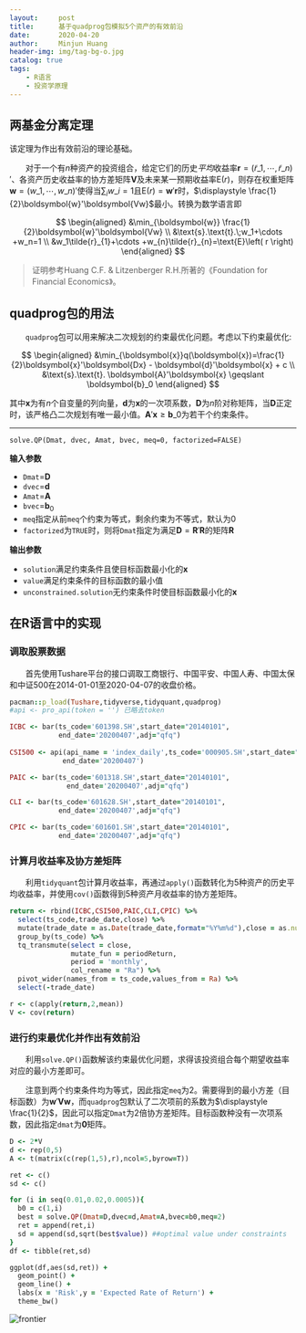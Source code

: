 ```yaml
---
layout:     post
title:      基于quadprog包模拟5个资产的有效前沿
date:       2020-04-20
author:     Minjun Huang
header-img: img/tag-bg-o.jpg
catalog: true
tags:
    - R语言
    - 投资学原理
---
```


<head>
    <script src="https://cdn.mathjax.org/mathjax/latest/MathJax.js?config=TeX-AMS-MML_HTMLorMML" type="text/javascript"></script>
    <script type="text/x-mathjax-config">
        MathJax.Hub.Config({
            tex2jax: {
            skipTags: ['script', 'noscript', 'style', 'textarea', 'pre'],
            inlineMath: [['$','$']]
            }
        });
    </script>
</head>

## 两基金分离定理

该定理为作出有效前沿的理论基础。

&emsp;&emsp;对于一个有$n$种资产的投资组合，给定它们的历史*平均*收益率$\boldsymbol{r}=(\tilde{r}\_1,\cdots,\tilde{r}\_n)'$、各资产历史收益率的协方差矩阵$\boldsymbol{V}$及未来某一预期收益率$\text{E}(r)$，则存在权重矩阵$\boldsymbol{w}=(w\_1,\cdots,w\_n)'$使得当$\sum_{i}w\_{i}=1$且$\text{E}(r)=\boldsymbol{w}'\boldsymbol{r}$时，$\displaystyle \frac{1}{2}\boldsymbol{w}'\boldsymbol{Vw}$最小。转换为数学语言即

$$
\begin{aligned}
&\min_{\boldsymbol{w}} \frac{1}{2}\boldsymbol{w}'\boldsymbol{Vw} \\
&\text{s}.\text{t}.\;w_1+\cdots +w_n=1
\\
&w_1\tilde{r}_{1}+\cdots +w_{n}\tilde{r}_{n}=\text{E}\left( r \right) 
\end{aligned}
$$

> 证明参考Huang C.F. & Litzenberger R.H.所著的《Foundation for Financial Economics》。

## quadprog包的用法

&emsp;&emsp;`quadprog`包可以用来解决二次规划的约束最优化问题。考虑以下约束最优化:

$$
\begin{aligned}
&\min_{\boldsymbol{x}}q(\boldsymbol{x})=\frac{1}{2}\boldsymbol{x}'\boldsymbol{Dx} - \boldsymbol{d}'\boldsymbol{x} + c
\\
&\text{s}.\text{t}. \boldsymbol{A}'\boldsymbol{x} \geqslant \boldsymbol{b}_0
\end{aligned}
$$

其中$\boldsymbol{x}$为有$n$个自变量的列向量，$\boldsymbol{d}$为$\boldsymbol{x}$的一次项系数，$\boldsymbol{D}$为$n$阶对称矩阵，当$\boldsymbol{D}$正定时，该严格凸二次规划有唯一最小值。$\boldsymbol{A}'\boldsymbol{x} \geqslant \boldsymbol{b}\_0$为若干个约束条件。

---

```
solve.QP(Dmat, dvec, Amat, bvec, meq=0, factorized=FALSE)
```
**输入参数**
- `Dmat`=$\boldsymbol{D}$
- `dvec`=$\boldsymbol{d}$
- `Amat`=$\boldsymbol{A}$
- `bvec`=$\boldsymbol{b}_0$
- `meq`指定从前`meq`个约束为等式，剩余约束为不等式，默认为0
- `factorized`为`TRUE`时，则将`Dmat`指定为满足$\boldsymbol{D}=\boldsymbol{R}'\boldsymbol{R}$的矩阵$\boldsymbol{R}$

**输出参数**
- `solution`满足约束条件且使目标函数最小化的$\boldsymbol{x}$
- `value`满足约束条件的目标函数的最小值
- `unconstrained.solution`无约束条件时使目标函数最小化的$\boldsymbol{x}$

## 在R语言中的实现

### 调取股票数据 

&emsp;&emsp;首先使用Tushare平台的接口调取工商银行、中国平安、中国人寿、中国太保和中证500在2014-01-01至2020-04-07的收盘价格。

```ruby
pacman::p_load(Tushare,tidyverse,tidyquant,quadprog)
#api <- pro_api(token = '') 已略去token

ICBC <- bar(ts_code='601398.SH',start_date="20140101",
            end_date='20200407',adj="qfq")
            
CSI500 <- api(api_name = 'index_daily',ts_code='000905.SH',start_date="20140101",
             end_date='20200407') 

PAIC <- bar(ts_code='601318.SH',start_date="20140101",
              end_date='20200407',adj="qfq")

CLI <- bar(ts_code='601628.SH',start_date="20140101",
            end_date='20200407',adj="qfq")

CPIC <- bar(ts_code='601601.SH',start_date="20140101",
            end_date='20200407',adj="qfq")
```
### 计算月收益率及协方差矩阵
&emsp;&emsp;利用`tidyquant`包计算月收益率，再通过`apply()`函数转化为5种资产的历史平均收益率，并使用`cov()`函数得到5种资产月收益率的协方差矩阵。
```ruby
return <- rbind(ICBC,CSI500,PAIC,CLI,CPIC) %>%
  select(ts_code,trade_date,close) %>% 
  mutate(trade_date = as.Date(trade_date,format="%Y%m%d"),close = as.numeric(close)) %>%
  group_by(ts_code) %>%
  tq_transmute(select = close,
               mutate_fun = periodReturn,
               period = 'monthly',
               col_rename = "Ra") %>%
  pivot_wider(names_from = ts_code,values_from = Ra) %>%
  select(-trade_date)

r <- c(apply(return,2,mean))
V <- cov(return)
```
### 进行约束最优化并作出有效前沿
&emsp;&emsp;利用`solve.QP()`函数解该约束最优化问题，求得该投资组合每个期望收益率对应的最小方差即可。

&emsp;&emsp;注意到两个约束条件均为等式，因此指定`meq`为2。需要得到的最小方差（目标函数）为$\boldsymbol{w}'\boldsymbol{Vw}$，而`quadprog`包默认了二次项前的系数为$\displaystyle \frac{1}{2}$，因此可以指定`Dmat`为2倍协方差矩阵。目标函数种没有一次项系数，因此指定`dmat`为$\mathbf{0}$矩阵。
```ruby
D <- 2*V
d <- rep(0,5)
A <- t(matrix(c(rep(1,5),r),ncol=5,byrow=T))

ret <- c()
sd <- c()

for (i in seq(0.01,0.02,0.0005)){
  b0 = c(1,i)
  best = solve.QP(Dmat=D,dvec=d,Amat=A,bvec=b0,meq=2)
  ret = append(ret,i) 
  sd = append(sd,sqrt(best$value)) ##optimal value under constraints
}
df <- tibble(ret,sd)

ggplot(df,aes(sd,ret)) +
  geom_point() +
  geom_line() +
  labs(x = 'Risk',y = 'Expected Rate of Return') +
  theme_bw()
```
![frontier](http://q92nu8xp6.bkt.clouddn.com/QQ%E6%88%AA%E5%9B%BE20200420135313.png)
